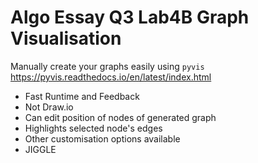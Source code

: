 # Algo Essay Q3 Lab4B Graph Visualisation
Manually create your graphs easily using `pyvis` https://pyvis.readthedocs.io/en/latest/index.html
- Fast Runtime and Feedback
- Not Draw.io
- Can edit position of nodes of generated graph
- Highlights selected node's edges
- Other customisation options available
- JIGGLE
